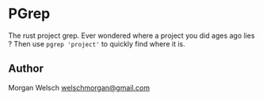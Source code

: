 # PGrep

The rust project grep. Ever wondered where a project you did ages ago lies ?
Then use `pgrep 'project'` to quickly find where it is.

## Author

Morgan Welsch <welschmorgan@gmail.com>